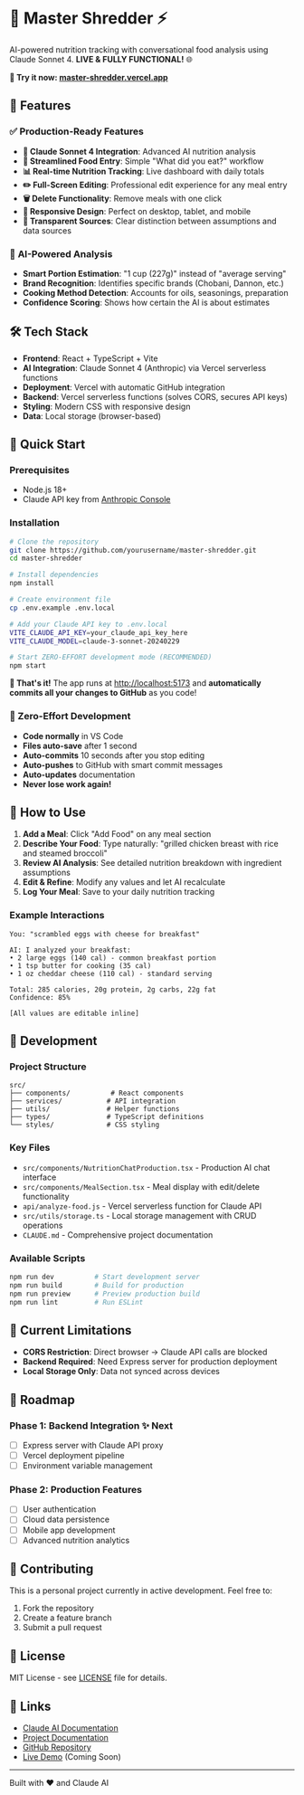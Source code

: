 # 🥗 Master Shredder ⚡

AI-powered nutrition tracking with conversational food analysis using Claude Sonnet 4. **LIVE & FULLY FUNCTIONAL!** 🌐

**🎉 Try it now: [master-shredder.vercel.app](https://master-shredder.vercel.app)**

## 🚀 Features

### ✅ **Production-Ready Features**
- **🤖 Claude Sonnet 4 Integration**: Advanced AI nutrition analysis
- **💬 Streamlined Food Entry**: Simple "What did you eat?" workflow
- **📊 Real-time Nutrition Tracking**: Live dashboard with daily totals
- **✏️ Full-Screen Editing**: Professional edit experience for any meal entry
- **🗑️ Delete Functionality**: Remove meals with one click
- **📱 Responsive Design**: Perfect on desktop, tablet, and mobile
- **🔗 Transparent Sources**: Clear distinction between assumptions and data sources

### 🧠 **AI-Powered Analysis**
- **Smart Portion Estimation**: "1 cup (227g)" instead of "average serving"
- **Brand Recognition**: Identifies specific brands (Chobani, Dannon, etc.)
- **Cooking Method Detection**: Accounts for oils, seasonings, preparation
- **Confidence Scoring**: Shows how certain the AI is about estimates

## 🛠️ Tech Stack

- **Frontend**: React + TypeScript + Vite
- **AI Integration**: Claude Sonnet 4 (Anthropic) via Vercel serverless functions
- **Deployment**: Vercel with automatic GitHub integration
- **Backend**: Vercel serverless functions (solves CORS, secures API keys)
- **Styling**: Modern CSS with responsive design
- **Data**: Local storage (browser-based)

## 🏃 Quick Start

### Prerequisites
- Node.js 18+
- Claude API key from [Anthropic Console](https://console.anthropic.com/)

### Installation

```bash
# Clone the repository
git clone https://github.com/yourusername/master-shredder.git
cd master-shredder

# Install dependencies
npm install

# Create environment file
cp .env.example .env.local

# Add your Claude API key to .env.local
VITE_CLAUDE_API_KEY=your_claude_api_key_here
VITE_CLAUDE_MODEL=claude-3-sonnet-20240229

# Start ZERO-EFFORT development mode (RECOMMENDED)
npm start
```

**🎉 That's it!** The app runs at [http://localhost:5173](http://localhost:5173) and **automatically commits all your changes to GitHub** as you code!

### 🤖 Zero-Effort Development
- **Code normally** in VS Code
- **Files auto-save** after 1 second
- **Auto-commits** 10 seconds after you stop editing
- **Auto-pushes** to GitHub with smart commit messages
- **Auto-updates** documentation
- **Never lose work again!**

## 🎯 How to Use

1. **Add a Meal**: Click "Add Food" on any meal section
2. **Describe Your Food**: Type naturally: "grilled chicken breast with rice and steamed broccoli"
3. **Review AI Analysis**: See detailed nutrition breakdown with ingredient assumptions
4. **Edit & Refine**: Modify any values and let AI recalculate
5. **Log Your Meal**: Save to your daily nutrition tracking

### Example Interactions

```
You: "scrambled eggs with cheese for breakfast"

AI: I analyzed your breakfast:
• 2 large eggs (140 cal) - common breakfast portion
• 1 tsp butter for cooking (35 cal)
• 1 oz cheddar cheese (110 cal) - standard serving

Total: 285 calories, 20g protein, 2g carbs, 22g fat
Confidence: 85%

[All values are editable inline]
```

## 🔧 Development

### Project Structure
```
src/
├── components/          # React components
├── services/           # API integration
├── utils/              # Helper functions
├── types/              # TypeScript definitions
└── styles/             # CSS styling
```

### Key Files
- `src/components/NutritionChatProduction.tsx` - Production AI chat interface
- `src/components/MealSection.tsx` - Meal display with edit/delete functionality
- `api/analyze-food.js` - Vercel serverless function for Claude API
- `src/utils/storage.ts` - Local storage management with CRUD operations
- `CLAUDE.md` - Comprehensive project documentation

### Available Scripts

```bash
npm run dev          # Start development server
npm run build        # Build for production
npm run preview      # Preview production build
npm run lint         # Run ESLint
```

## 🚧 Current Limitations

- **CORS Restriction**: Direct browser → Claude API calls are blocked
- **Backend Required**: Need Express server for production deployment
- **Local Storage Only**: Data not synced across devices

## 🎯 Roadmap

### Phase 1: Backend Integration ✨ Next
- [ ] Express server with Claude API proxy
- [ ] Vercel deployment pipeline
- [ ] Environment variable management

### Phase 2: Production Features
- [ ] User authentication
- [ ] Cloud data persistence
- [ ] Mobile app development
- [ ] Advanced nutrition analytics

## 🤝 Contributing

This is a personal project currently in active development. Feel free to:

1. Fork the repository
2. Create a feature branch
3. Submit a pull request

## 📄 License

MIT License - see [LICENSE](LICENSE) file for details.

## 🔗 Links

- [Claude AI Documentation](https://docs.anthropic.com/)
- [Project Documentation](CLAUDE.md)
- [GitHub Repository](https://github.com/Limerick25/master-shredder)
- [Live Demo](https://master-shredder.vercel.app) (Coming Soon)

---

Built with ❤️ and Claude AI
